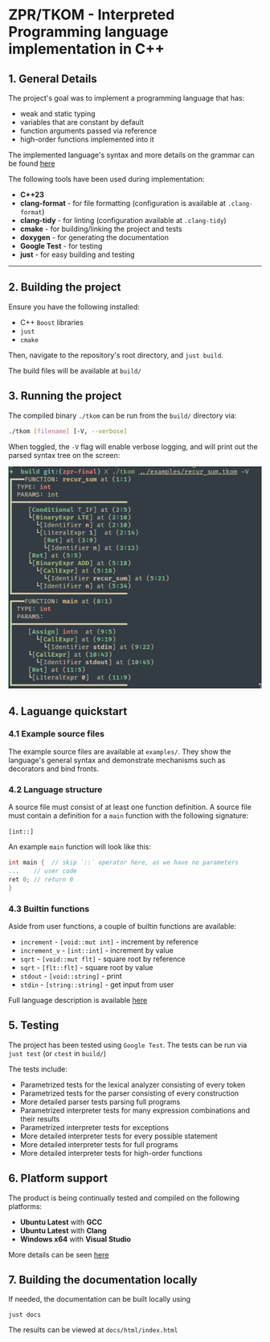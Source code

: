 # ZPR/TKOM - Interpreted Programming language implementation in C++

## 1. General Details

The project's goal was to implement a programming language that has:
* weak and static typing
* variables that are constant by default
* function arguments passed via reference
* high-order functions implemented into it

The implemented language's syntax and more details on the grammar can be found [here](https://doaads.github.io/tkom-lang/md_docs_2TKOM_2dokumentacja-koncowa-tkom.html)

The following tools have been used during implementation:
* **C++23**
* **clang-format** - for file formatting (configuration is available at `.clang-format`)
* **clang-tidy** - for linting (configuration available at `.clang-tidy`)
* **cmake** - for building/linking the project and tests
* **doxygen** - for generating the documentation
* **Google Test** - for testing
* **just** - for easy building and testing

***

## 2. Building the project

Ensure you have the following installed:
* C++ `Boost` libraries
* `just`
* `cmake`

Then, navigate to the repository's root directory, and `just build`.

The build files will be available at `build/`

## 3. Running the project

The compiled binary `./tkom` can be run from the `build/` directory via:

```sh
./tkom [filename] [-V, --verbose]
```

When toggled, the `-V` flag will enable verbose logging, and will print out the parsed syntax tree on the screen:

![](img/2025-05-31-20-25-35.png)

## 4. Laguange quickstart

### 4.1 Example source files

The example source files are available at `examples/`. They show the language's general syntax and demonstrate mechanisms such as decorators and bind fronts.

### 4.2 Language structure

A source file must consist of at least one function definition. A source file must contain a definition for a `main` function with the following signature:

```[int::]```

An example `main` function will look like this:

```cpp
int main {  // skip `::` operator here, as we have no parameters
...    // user code
ret 0; // return 0
}
```

### 4.3 Builtin functions

Aside from user functions, a couple of builtin functions are available:
- `increment` - `[void::mut int]` - increment by reference
- `increment_v` - `[int::int]` - increment by value
- `sqrt` - `[void::mut flt]` - square root by reference
- `sqrt` - `[flt::flt]` - square root by value
- `stdout` - `[void::string]` - print
- `stdin` - `[string::string]` - get input from user

Full language description is available [here](https://doaads.github.io/tkom-lang/md_docs_2TKOM_2dokumentacja-koncowa-tkom.html)

## 5. Testing

The project has been tested using `Google Test`. The tests can be run via `just test` (or `ctest` in `build/`)

The tests include:
- Parametrized tests for the lexical analyzer consisting of every token
- Parametrized tests for the parser consisting of every construction
- More detailed parser tests parsing full programs
- Parametrized interpreter tests for many expression combinations and their results
- Parametrized interpreter tests for exceptions
- More detailed interpreter tests for every possible statement
- More detailed interpreter tests for full programs
- More detailed interpreter tests for high-order functions

## 6. Platform support

The product is being continually tested and compiled on the following platforms:

* **Ubuntu Latest** with **GCC**
* **Ubuntu Latest** with **Clang**
* **Windows x64** with **Visual Studio**

More details can be seen [here](https://github.com/doaads/tkom-lang/actions/workflows/cmake-multi-platform.yml)

## 7. Building the documentation locally

If needed, the documentation can be built locally using

```
just docs
```

The results can be viewed at `docs/html/index.html`

